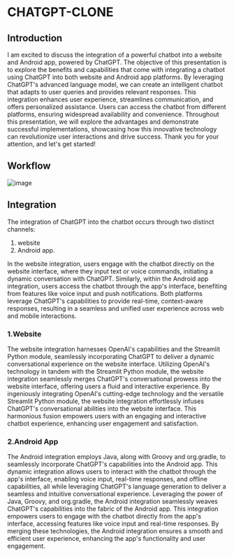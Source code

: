 # CHATGPT-CLONE
## Introduction
I am excited to discuss the integration of a powerful chatbot into a website and Android app, powered by ChatGPT. The objective of this presentation is to explore the benefits and capabilities that come with integrating a chatbot using ChatGPT into both website and Android app platforms. By leveraging ChatGPT's advanced language model, we can create an intelligent chatbot that adapts to user queries and provides relevant responses. This integration enhances user experience, streamlines communication, and offers personalized assistance. Users can access the chatbot from different platforms, ensuring widespread availability and convenience. Throughout this presentation, we will explore the advantages and demonstrate successful implementations, showcasing how this innovative technology can revolutionize user interactions and drive success. Thank you for your attention, and let's get started!

## Workflow
![image](https://github.com/harshith1315/CHATBOT/assets/111886682/bff3799a-dba3-45d7-a048-c212331d6991)

## Integration
The integration of ChatGPT into the chatbot occurs through two distinct channels: 
1) website
2) Android app. 

In the website integration, users engage with the chatbot directly on the website interface, where they input text or voice commands, initiating a dynamic conversation with ChatGPT. Similarly, within the Android app integration, users access the chatbot through the app's interface, benefiting from features like voice input and push notifications. Both platforms leverage ChatGPT's capabilities to provide real-time, context-aware responses, resulting in a seamless and unified user experience across web and mobile interactions.
### 1.Website
The website integration harnesses OpenAI's capabilities and the Streamlit Python module, seamlessly incorporating ChatGPT to deliver a dynamic conversational experience on the website interface.
Utilizing OpenAI's technology in tandem with the Streamlit Python module, the website integration seamlessly merges ChatGPT's conversational prowess into the website interface, offering users a fluid and interactive experience.
By ingeniously integrating OpenAI's cutting-edge technology and the versatile Streamlit Python module, the website integration effortlessly infuses ChatGPT's conversational abilities into the website interface. This harmonious fusion empowers users with an engaging and interactive chatbot experience, enhancing user engagement and satisfaction.
### 2.Android App
The Android integration employs Java, along with Groovy and org.gradle, to seamlessly incorporate ChatGPT's capabilities into the Android app. This dynamic integration allows users to interact with the chatbot through the app's interface, enabling voice input, real-time responses, and offline capabilities, all while leveraging ChatGPT's language generation to deliver a seamless and intuitive conversational experience.
Leveraging the power of Java, Groovy, and org.gradle, the Android integration seamlessly weaves ChatGPT's capabilities into the fabric of the Android app. This integration empowers users to engage with the chatbot directly from the app's interface, accessing features like voice input and real-time responses. By merging these technologies, the Android integration ensures a smooth and efficient user experience, enhancing the app's functionality and user engagement.


